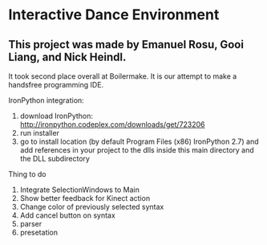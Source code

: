 # Interactive Dance Environment

## This project was made by Emanuel Rosu, Gooi Liang, and Nick Heindl. 
It took second place overall at Boilermake. It is our attempt to make a handsfree programming IDE.

IronPython integration: 
  1. download IronPython: http://ironpython.codeplex.com/downloads/get/723206
  2. run installer
  3. go to install location (by default Program Files (x86) IronPython 2.7) and add references in your project to the dlls inside this main directory and the DLL subdirectory

Thing to do
  1. Integrate SelectionWindows to Main
  2. Show better feedback for Kinect action
  3. Change color of previously selected syntax
  4. Add cancel button on syntax
  5. parser
  6. presetation
